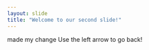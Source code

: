 ```yaml
---
layout: slide
title: "Welcome to our second slide!"
---
```

made my change
Use the left arrow to go back!

